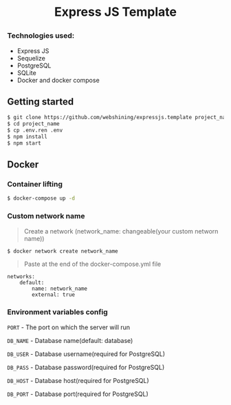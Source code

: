 # <p align="center">Express JS Template</p>
### Technologies used:
* Express JS
* Sequelize
* PostgreSQL
* SQLite
* Docker and docker compose

## Getting started
```bash
$ git clone https://github.com/webshining/expressjs.template project_name
$ cd project_name
$ cp .env.ren .env
$ npm install
$ npm start
```
## Docker
### Сontainer lifting
```bash
$ docker-compose up -d
```
### Custom network name
>Сreate a network (network_name: changeable(your custom networn name))
```bash
$ docker network create network_name
```
>Paste at the end of the docker-compose.yml file
```
networks:
    default:
        name: network_name
        external: true
```
### Environment variables config
`PORT` - The port on which the server will run

`DB_NAME` - Database name(default: database)

`DB_USER` - Database username(required for PostgreSQL)

`DB_PASS` - Database password(required for PostgreSQL)

`DB_HOST` - Database host(required for PostgreSQL)

`DB_PORT` - Database port(required for PostgreSQL)